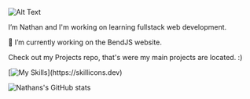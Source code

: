 ![Alt Text](https://media.tenor.com/izMON9ssKbAAAAAd/star-wars-obi-wan.gif)


  I’m Nathan and I'm working on learning fullstack web development.
  
  🐲 I’m currently working on the BendJS website.
  
 Check out my Projects repo, that's were my main projects are located. :)

[![My Skills](https://skillicons.dev/icons?i=ts,js,express,mongodb,react,rust,postgres,bash,solidity,linux,git,nodejs,)](https://skillicons.dev)


![Nathans's GitHub stats](https://github-readme-stats.vercel.app/api?username=nslee333&show_icons=true&theme=chartreuse-dark)


<!-- [![Top Langs](https://github-readme-stats.vercel.app/api/top-langs/?username=nslee333&show_icons=true&theme=dark)](https://github.com/nslee333/github-readme-stats) -->

